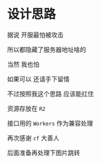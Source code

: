 # 设计思路

据说 开服最怕被攻击

所以都隐藏了服务器地址啥的

当然 我也怕

如果可以 还请手下留情

不过按照我这个思路 应该能扛住

资源存放在 `R2`

接口用的 `Workers` 作为兼容处理

再次感谢 `cf` 大善人

后面准备再处理下图片跳转
